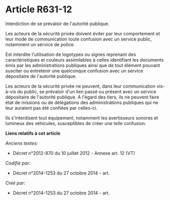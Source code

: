 # Article R631-12

Interdiction de se prévaloir de l'autorité publique.

Les acteurs de la sécurité privée doivent éviter par leur comportement et leur mode de communication toute confusion avec un
service public, notamment un service de police.

Est interdite l'utilisation de logotypes ou signes reprenant des caractéristiques et couleurs assimilables à celles
identifiant les documents émis par les administrations publiques ainsi que de tout élément pouvant susciter ou entretenir une
quelconque confusion avec un service dépositaire de l'autorité publique.

Les acteurs de la sécurité privée ne peuvent, dans leur communication vis-à-vis du public, se prévaloir d'un lien passé ou
présent avec un service dépositaire de l'autorité publique. A l'égard des tiers, ils ne peuvent faire état de missions ou de
délégations des administrations publiques qui ne leur auraient pas été confiées par celles-ci.

Ils s'interdisent tout équipement, notamment les avertisseurs sonores et lumineux des véhicules, susceptibles de créer une
telle confusion.

**Liens relatifs à cet article**

_Anciens textes_:

  - Décret n°2012-870 du 10 juillet 2012 -  Annexe art. 12 (VT)

_Codifié par_:

  - Décret n°2014-1253 du 27 octobre 2014 - art.

_Créé par_:

  - Décret n°2014-1253 du 27 octobre 2014 - art.
